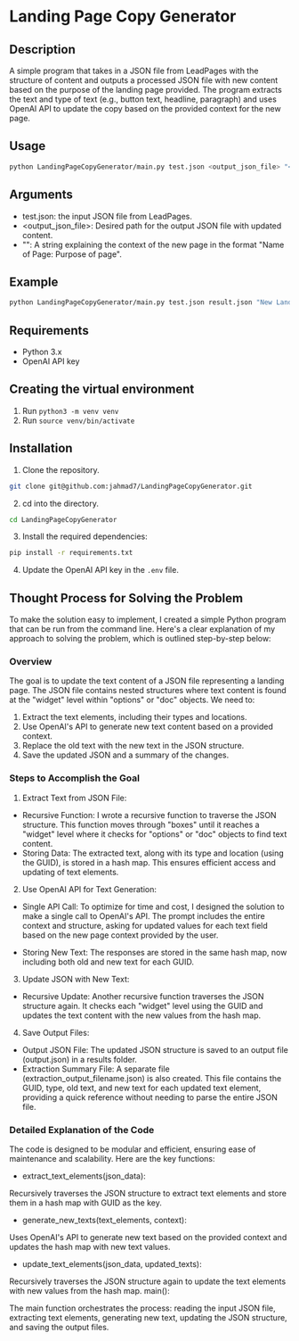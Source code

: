 # Landing Page Copy Generator

## Description

A simple program that takes in a JSON file from LeadPages with the structure of content and outputs a processed JSON file with new content based on the purpose of the landing page provided. The program extracts the text and type of text (e.g., button text, headline, paragraph) and uses OpenAI API to update the copy based on the provided context for the new page.

## Usage

```bash
python LandingPageCopyGenerator/main.py test.json <output_json_file> "<Name of Page: Purpose of page>"
```

## Arguments

- test.json: the input JSON file from LeadPages.
- <output_json_file>: Desired path for the output JSON file with updated content.
- "<Name of Page: Purpose of page>": A string explaining the context of the new page in the format "Name of Page: Purpose of page".

## Example

```bash
python LandingPageCopyGenerator/main.py test.json result.json "New Landing Page: Promoting a Summer Sale"
```

## Requirements

- Python 3.x
- OpenAI API key

## Creating the virtual environment

1. Run `python3 -m venv venv`
2. Run `source venv/bin/activate`


## Installation

1. Clone the repository.

```bash
git clone git@github.com:jahmad7/LandingPageCopyGenerator.git
```

2. cd into the directory.

```bash
cd LandingPageCopyGenerator
```

3. Install the required dependencies:

```bash
pip install -r requirements.txt
```

4. Update the OpenAI API key in the `.env` file.

## Thought Process for Solving the Problem

To make the solution easy to implement, I created a simple Python program that can be run from the command line. Here's a clear explanation of my approach to solving the problem, which is outlined step-by-step below:

### Overview
The goal is to update the text content of a JSON file representing a landing page. The JSON file contains nested structures where text content is found at the "widget" level within "options" or "doc" objects. We need to:

1. Extract the text elements, including their types and locations.
2. Use OpenAI's API to generate new text content based on a provided context.
3. Replace the old text with the new text in the JSON structure.
4. Save the updated JSON and a summary of the changes.

### Steps to Accomplish the Goal

1. Extract Text from JSON File:

- Recursive Function: I wrote a recursive function to traverse the JSON structure. This function moves through "boxes" until it reaches a "widget" level where it checks for "options" or "doc" objects to find text content.
- Storing Data: The extracted text, along with its type and location (using the GUID), is stored in a hash map. This ensures efficient access and updating of text elements.

2. Use OpenAI API for Text Generation:

- Single API Call: To optimize for time and cost, I designed the solution to make a single call to OpenAI's API. The prompt includes the entire context and structure, asking for updated values for each text field based on the new page context provided by the user.

- Storing New Text: The responses are stored in the same hash map, now including both old and new text for each GUID.

3. Update JSON with New Text:

- Recursive Update: Another recursive function traverses the JSON structure again. It checks each "widget" level using the GUID and updates the text content with the new values from the hash map.

4. Save Output Files:

- Output JSON File: The updated JSON structure is saved to an output file (output.json) in a results folder.
- Extraction Summary File: A separate file (extraction_output_filename.json) is also created. This file contains the GUID, type, old text, and new text for each updated text element, providing a quick reference without needing to parse the entire JSON file.

### Detailed Explanation of the Code
The code is designed to be modular and efficient, ensuring ease of maintenance and scalability. Here are the key functions:

- extract_text_elements(json_data):

Recursively traverses the JSON structure to extract text elements and store them in a hash map with GUID as the key.

- generate_new_texts(text_elements, context):

Uses OpenAI's API to generate new text based on the provided context and updates the hash map with new text values.

- update_text_elements(json_data, updated_texts):

Recursively traverses the JSON structure again to update the text elements with new values from the hash map.
main():

The main function orchestrates the process: reading the input JSON file, extracting text elements, generating new text, updating the JSON structure, and saving the output files.
